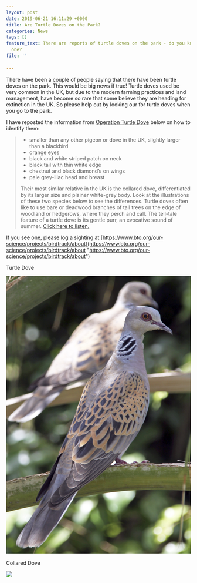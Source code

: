 ```yaml
---
layout: post
date: 2019-06-21 16:11:29 +0000
title: Are Turtle Doves on the Park?
categories: News
tags: []
feature_text: There are reports of turtle doves on the park - do you know how to identify
  one?
file: ''

---
```

There have been a couple of people saying that there have been turtle doves on the park. This would be big news if true! Turtle doves used be very common in the UK, but due to the modern farming practices and land management, have become so rare that some believe they are heading for extinction in the UK. So please help out by looking our for turtle doves when you go to the park.

I have reposted the information from [Operation Turtle Dove](https://www.operationturtledove.org/see-a-turtle-dove/identification/) below on how to identify them:

> * smaller than any other pigeon or dove in the UK, slightly larger than a blackbird
> * orange eyes
> * black and white striped patch on neck
> * black tail with thin white edge
> * chestnut and black diamond’s on wings
> * pale grey-lilac head and breast
>
> Their most similar relative in the UK is the collared dove, differentiated by its larger size and plainer white-grey body. Look at the illustrations of these two species below to see the differences. Turtle doves often like to use bare or deadwood branches of tall trees on the edge of woodland or hedgerows, where they perch and call. The tell-tale feature of a turtle dove is its gentle purr, an evocative sound of summer. [Click here to listen.](http://www.xeno-canto.org/58791)

If you see one, please log a sighting at [https://www.bto.org/our-science/projects/birdtrack/about](https://www.bto.org/our-science/projects/birdtrack/about "https://www.bto.org/our-science/projects/birdtrack/about")

Turtle Dove

![](/uploads/European_Turtle_Dove_(Streptopelia_turtur).jpg)

Collared Dove

![](/uploads/Eurasian_collared-dove_(Streptopelia_decaocto).jpg)